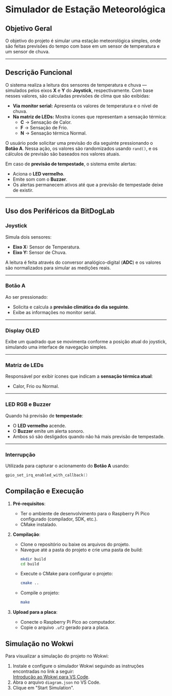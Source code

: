 # Simulador de Estação Meteorológica

## Objetivo Geral

O objetivo do projeto é simular uma estação meteorológica simples, onde são feitas previsões do tempo com base em um sensor de temperatura e um sensor de chuva.

---

## Descrição Funcional

O sistema realiza a leitura dos sensores de temperatura e chuva — simulados pelos eixos **X** e **Y** do **Joystick**, respectivamente. Com base nesses valores, são calculadas previsões de clima que são exibidas:

- **Via monitor serial:** Apresenta os valores de temperatura e o nível de chuva.
- **Na matriz de LEDs:** Mostra ícones que representam a sensação térmica:
  - **C** → Sensação de Calor.
  - **F** → Sensação de Frio.
  - **N** → Sensação térmica Normal.

O usuário pode solicitar uma previsão do dia seguinte pressionando o **Botão A**. Nessa ação, os valores são randomizados usando `rand()`, e os cálculos de previsão são baseados nos valores atuais.

Em caso de **previsão de tempestade**, o sistema emite alertas:
- Aciona o **LED vermelho**.
- Emite som com o **Buzzer**.
- Os alertas permanecem ativos até que a previsão de tempestade deixe de existir.

---

## Uso dos Periféricos da BitDogLab

### Joystick
Simula dois sensores:
- **Eixo X:** Sensor de Temperatura.
- **Eixo Y:** Sensor de Chuva.

A leitura é feita através do conversor analógico-digital (**ADC**) e os valores são normalizados para simular as medições reais.

---

### Botão A
Ao ser pressionado:
- Solicita e calcula a **previsão climática do dia seguinte**.
- Exibe as informações no monitor serial.

---

### Display OLED
Exibe um quadrado que se movimenta conforme a posição atual do joystick, simulando uma interface de navegação simples.

---

### Matriz de LEDs
Responsável por exibir ícones que indicam a **sensação térmica atual**:
- Calor, Frio ou Normal.

---

### LED RGB e Buzzer
Quando há previsão de **tempestade**:
- O **LED vermelho** acende.
- O **Buzzer** emite um alerta sonoro.
- Ambos só são desligados quando não há mais previsão de tempestade.

---

### Interrupção
Utilizada para capturar o acionamento do **Botão A** usando:

```c
gpio_set_irq_enabled_with_callback()
```

## Compilação e Execução

1. **Pré-requisitos**:
   - Ter o ambiente de desenvolvimento para o Raspberry Pi Pico configurado (compilador, SDK, etc.).
   - CMake instalado.

2. **Compilação**:
   - Clone o repositório ou baixe os arquivos do projeto.
   - Navegue até a pasta do projeto e crie uma pasta de build:
     ```bash
     mkdir build
     cd build
     ```
   - Execute o CMake para configurar o projeto:
     ```bash
     cmake ..
     ```
   - Compile o projeto:
     ```bash
     make
     ```

3. **Upload para a placa**:
   - Conecte o Raspberry Pi Pico ao computador.
   - Copie o arquivo `.uf2` gerado para a placa.

## Simulação no Wokwi
Para visualizar a simulação do projeto no Wokwi:
1. Instale e configure o simulador Wokwi seguindo as instruções encontradas no link a seguir:  
   [Introdução ao Wokwi para VS Code](https://docs.wokwi.com/pt-BR/vscode/getting-started).
2. Abra o arquivo `diagram.json` no VS Code.
3. Clique em "Start Simulation".

